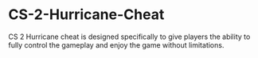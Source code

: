 # CS-2-Hurricane-Cheat
CS 2 Hurricane cheat is designed specifically to give players the ability to fully control the gameplay and enjoy the game without limitations.
